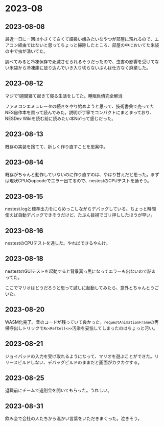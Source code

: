 # 2023-08

## 2023-08-08

最近一日に一回は小さくて白くて細長い蛾みたいなやつが部屋に現れるので、エアコン経由ではないと思ってちょっと掃除したところ、部屋の中においてた米袋の中で虫が湧いてた。

調べてみると冷凍保存で死滅させられるそうだったので、虫害の影響を受けてない米袋から冷凍庫に放り込んでいき入り切らないぶんは仕方なく廃棄した。

## 2023-08-12

マジで1週間寝て起きて寝る生活をしてた。睡眠負債完全解消

ファミコンエミュレータの続きをやり始めようと思って、技術書典で売ってたNES自作本を買って読んでみた。説明が丁寧でコンパクトにまとまっており、NESDev Wikiを読む前に読みたい本No1って感じだった。

## 2023-08-13

既存の実装を捨てて、新しく作り直すことを思案中。

## 2023-08-14

既存がちゃんと動作していないのに作り直すのは、やはり甘えだと思った。まずは現状CPUのopcodeでエラー出てるので、nestestのCPUテストを通そう。

## 2023-08-15

nestest.logと標準出力をにらめっこしながらデバッグしている。ちょっと時間使えば自動デバッグできそうだけど、たぶん目視でゴリ押ししたほうが早い。

## 2023-08-16

nestestのCPUテストを通した。やればできるやんけ。

## 2023-08-18

nestestのGUIテストを起動すると背景真っ黒になってエラーも出ないので詰まってた。

ここでマリオはどうだろうと思って試しに起動してみたら、意外とちゃんとうごいた。

## 2023-08-20

WASM化完了。昔のコードが残っていて良かった。`requestAnimationFrame`の再帰呼出しトリックで`Rc<RefCell<>>`汚染を妥協してしまったのはちょっと汚い。

## 2023-08-21

ジョイパッドの入力を受け取れるようになって、マリオを遊ぶことができた。リリースビルドしない、デバッグビルドのままだと画面がカクカクする。

## 2023-08-25

退職前にチームで送別会を開いてもらった。うれしい。

## 2023-08-31

飲み会で会社の人たちから温かい言葉をいただきまくった。泣きそう。
